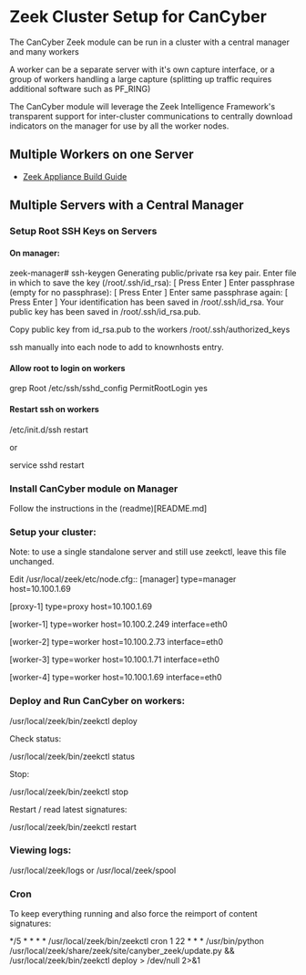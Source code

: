 # Zeek Cluster Setup for CanCyber


The CanCyber Zeek module can be run in a cluster with a central manager and many workers

A worker can be a separate server with it's own capture interface, or a group of workers handling a large capture (splitting up traffic requires additional software such as PF_RING)


The CanCyber module will leverage the Zeek Intelligence Framework's transparent support for inter-cluster communications to centrally download indicators on the manager for use by all the worker nodes.


## Multiple Workers on one Server

- [Zeek Appliance Build Guide](https://github.com/cancyber/documents/pdfs/Zeek-IDS-Appliance-Build-Guide-v1.0.1.pdf)



## Multiple Servers with a Central Manager

### Setup Root SSH Keys on Servers

#### On manager:

zeek-manager# ssh-keygen 
 Generating public/private rsa key pair. 
 Enter file in which to save the key (/root/.ssh/id_rsa): [ Press Enter ] 
 Enter passphrase (empty for no passphrase): [ Press Enter ] 
 Enter same passphrase again: [ Press Enter ] 
 Your identification has been saved in /root/.ssh/id_rsa. 
 Your public key has been saved in /root/.ssh/id_rsa.pub. 

Copy public key from id_rsa.pub to the workers /root/.ssh/authorized_keys

ssh manually into each node to add to knownhosts entry.

#### Allow root to login on workers

grep Root /etc/ssh/sshd_config 
 PermitRootLogin yes

#### Restart ssh on workers

/etc/init.d/ssh restart

or

service sshd restart

### Install CanCyber module on Manager

Follow the instructions in the (readme)[README.md]


### Setup your cluster:

Note: to use a single standalone server and still use zeekctl, leave this file unchanged.

Edit /usr/local/zeek/etc/node.cfg::
[manager]
type=manager
host=10.100.1.69
 
[proxy-1]
type=proxy
host=10.100.1.69
 
[worker-1]
type=worker
host=10.100.2.249
interface=eth0
 

[worker-2]
type=worker
host=10.100.2.73
interface=eth0


[worker-3]
type=worker
host=10.100.1.71
interface=eth0


[worker-4]
type=worker
host=10.100.1.69
interface=eth0

### Deploy and Run CanCyber on workers:

/usr/local/zeek/bin/zeekctl deploy

Check status:

/usr/local/zeek/bin/zeekctl status

Stop:

/usr/local/zeek/bin/zeekctl stop

Restart / read latest signatures:

/usr/local/zeek/bin/zeekctl restart

### Viewing logs:

/usr/local/zeek/logs or /usr/local/zeek/spool


### Cron

To keep everything running and also force the reimport of content signatures:

*/5 * * * * /usr/local/zeek/bin/zeekctl cron
1 22 * * * /usr/bin/python /usr/local/zeek/share/zeek/site/canyber_zeek/update.py && /usr/local/zeek/bin/zeekctl deploy  > /dev/null 2>&1

